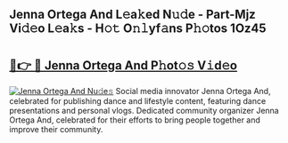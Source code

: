 ## Jenna Ortega And L𝚎a𝚔ed N𝚞𝚍e - Part-Mjz Vi𝚍𝚎o L𝚎a𝚔s - H𝚘𝚝 O𝚗𝚕yf𝚊ns P𝚑𝚘tos 1Oz45

# <h2><a href="http://kf42axs.oniu.top/?m=Jenna+Ortega+And">🔗👉 🔴 Jenna Ortega And P𝚑ot𝚘𝚜 V𝚒d𝚎o</a></h2>

[![Jenna Ortega And Nu𝚍e𝚜](https://i.imgur.com/0qMVB7G.gif)](http://kf42axs.oniu.top/?m=Jenna+Ortega+And)
Social media innovator Jenna Ortega And, celebrated for publishing dance and lifestyle content, featuring dance presentations and personal vlogs. Dedicated community organizer Jenna Ortega And, celebrated for their efforts to bring people together and improve their community.  
